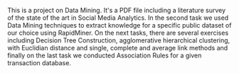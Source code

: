This is a project on Data Mining. It's a PDF file including a literature survey of the state of the art in Social Media  Analytics. In the second task we used Data Mining techniques to extract knowledge for a specific public dataset of our choice using RapidMiner. On the next tasks, there are several exercises including 
Decision Tree Construction, agglomerative hierarchical clustering, with Euclidian distance and single, complete and average link methods and finally on the last task we conducted Association Rules for a given transaction database.

